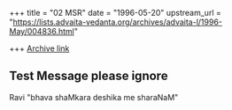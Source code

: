 +++
title = "02 MSR"
date = "1996-05-20"
upstream_url = "https://lists.advaita-vedanta.org/archives/advaita-l/1996-May/004836.html"

+++
[Archive link](https://lists.advaita-vedanta.org/archives/advaita-l/1996-May/004836.html)

Test Message please ignore
--
Ravi
"bhava shaMkara deshika me sharaNaM"

